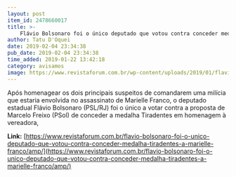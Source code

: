 ```yaml
---
layout: post
item_id: 2478660017
title: >-
    Flávio Bolsonaro foi o único deputado que votou contra conceder medalha Tiradentes a Marielle Franco
author: Tatu D'Oquei
date: 2019-02-04 23:34:38
pub_date: 2019-02-04 23:34:38
time_added: 2019-01-22 13:42:18
category: avisamos
image: https://www.revistaforum.com.br/wp-content/uploads/2019/01/flaviobolsonaromarielle.jpg
---
```


Após homenagear os dois principais suspeitos de comandarem uma milícia que estaria envolvida no assassinato de Marielle Franco, o deputado estadual Flávio Bolsonaro (PSL/RJ) foi o único a votar contra a proposta de Marcelo Freixo (PSol) de conceder a medalha Tiradentes em homenagem à vereadora,

**Link:** [https://www.revistaforum.com.br/flavio-bolsonaro-foi-o-unico-deputado-que-votou-contra-conceder-medalha-tiradentes-a-marielle-franco/amp/](https://www.revistaforum.com.br/flavio-bolsonaro-foi-o-unico-deputado-que-votou-contra-conceder-medalha-tiradentes-a-marielle-franco/amp/)


